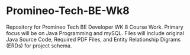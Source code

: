 # Promineo-Tech-BE-Wk8
Repository for Promineo Tech BE Developer WK 8 Course Work. Primary focus will be on Java Programming and mySQL. 
Files will include original Java Source Code, Required PDF Files, and Entity Relationship Digrams (ERDs) for project schema.
